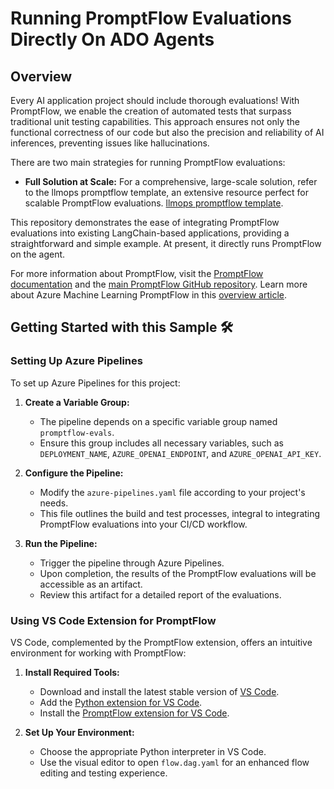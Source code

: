 # Running PromptFlow Evaluations Directly On ADO Agents

## Overview

Every AI application project should include thorough evaluations! With PromptFlow, we enable the creation of automated tests that surpass traditional unit testing capabilities. This approach ensures not only the functional correctness of our code but also the precision and reliability of AI inferences, preventing issues like hallucinations.

There are two main strategies for running PromptFlow evaluations:
- **Full Solution at Scale:** For a comprehensive, large-scale solution, refer to the llmops promptflow template, an extensive resource perfect for scalable PromptFlow evaluations. [llmops promptflow template](https://github.com/microsoft/llmops-promptflow-template/tree/main).

This repository demonstrates the ease of integrating PromptFlow evaluations into existing LangChain-based applications, providing a straightforward and simple example. At present, it directly runs PromptFlow on the agent.

For more information about PromptFlow, visit the [PromptFlow documentation](https://microsoft.github.io/promptflow/) and the [main PromptFlow GitHub repository](https://github.com/microsoft/promptflow). Learn more about Azure Machine Learning PromptFlow in this [overview article](https://learn.microsoft.com/en-us/azure/machine-learning/prompt-flow/overview-what-is-prompt-flow?view=azureml-api-2).


## Getting Started with this Sample 🛠️

### Setting Up Azure Pipelines

To set up Azure Pipelines for this project:

1. **Create a Variable Group:** 
   - The pipeline depends on a specific variable group named `promptflow-evals`. 
   - Ensure this group includes all necessary variables, such as `DEPLOYMENT_NAME`, `AZURE_OPENAI_ENDPOINT`, and `AZURE_OPENAI_API_KEY`.

2. **Configure the Pipeline:**
   - Modify the `azure-pipelines.yaml` file according to your project's needs. 
   - This file outlines the build and test processes, integral to integrating PromptFlow evaluations into your CI/CD workflow.

3. **Run the Pipeline:**
   - Trigger the pipeline through Azure Pipelines.
   - Upon completion, the results of the PromptFlow evaluations will be accessible as an artifact.
   - Review this artifact for a detailed report of the evaluations.

### Using VS Code Extension for PromptFlow

VS Code, complemented by the PromptFlow extension, offers an intuitive environment for working with PromptFlow:

1. **Install Required Tools:**
   - Download and install the latest stable version of [VS Code](https://code.visualstudio.com/).
   - Add the [Python extension for VS Code](https://marketplace.visualstudio.com/items?itemName=ms-python.python).
   - Install the [PromptFlow extension for VS Code](https://marketplace.visualstudio.com/items?itemName=prompt-flow.prompt-flow).

2. **Set Up Your Environment:**
   - Choose the appropriate Python interpreter in VS Code.
   - Use the visual editor to open `flow.dag.yaml` for an enhanced flow editing and testing experience.
